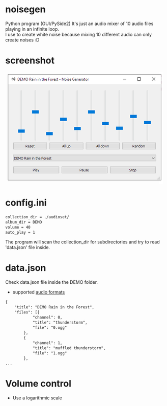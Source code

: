 # noisegen
Python program (GUI/PySide2)
It's just an audio mixer of 10 audio files playing in an infinite loop.  
I use to create white noise because mixing 10 different audio can only create noises :D

# screenshot

![GUI Screenshot](https://github.com/dataserver/noisegen/blob/master/screenshot.png?raw=true "Gui screenshot")

# config.ini
```
collection_dir = ./audioset/
album_dir = DEMO
volume = 40
auto_play = 1
```

The program will scan the collection_dir for subdirectories and try to read 'data.json' file inside.

# data.json
Check data.json file inside the DEMO folder.
- supported [audio formats](http://www.pygame.org/docs/ref/mixer.html#pygame.mixer.Sound)
```
{
    "title": "DEMO Rain in the Forest",
    "files": [{
            "channel": 0,
            "title": "thunderstorm",
            "file": "0.ogg"
        },
        {
            "channel": 1,
            "title": "muffled thunderstorm",
            "file": "1.ogg"
        },
...
```

# Volume control
- Use a logarithmic scale
